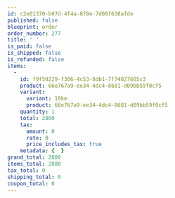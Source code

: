 ```yaml
---
id: c2e01370-b07d-4f4a-8f0e-7d08f638afde
published: false
blueprint: order
order_number: 277
title: ' '
is_paid: false
is_shipped: false
is_refunded: false
items:
  -
    id: f9f50229-f386-4c53-8db1-7f74027685c3
    product: 66e767a9-ee34-4dc4-8681-d09bb59f0cf5
    variant:
      variant: 10km
      product: 66e767a9-ee34-4dc4-8681-d09bb59f0cf5
    quantity: 1
    total: 2800
    tax:
      amount: 0
      rate: 0
      price_includes_tax: true
    metadata: {  }
grand_total: 2800
items_total: 2800
tax_total: 0
shipping_total: 0
coupon_total: 0
---
```

